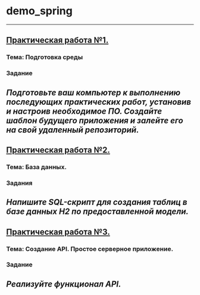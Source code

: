 # demo_spring
---
## [Практическая работа №1.](https://github.com/JuicyColt/demo_spring/tree/lab1)
### Тема: Подготовка среды
### Задание
*Подготовьте ваш компьютер к выполнению последующих практических работ,
установив и настроив необходимое ПО. Создайте шаблон будущего приложения
и залейте его на свой удаленный репозиторий.* 
---
## [Практическая работа №2.](https://github.com/JuicyColt/demo_spring/tree/lab2)
### Тема: База данных.
### Задания
*Напишите SQL-скрипт для создания таблиц в базе данных H2 по предоставленной модели.*
---
## [Практическая работа №3.](https://github.com/JuicyColt/demo_spring/tree/lab3)
### Тема: Создание API. Простое серверное приложение.
### Задание
*Реализуйте функционал API.*
---
